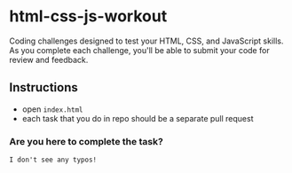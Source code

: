 # html-css-js-workout

Coding challenges designed to test your HTML, CSS, and JavaScript skills.
As you complete each challenge, you'll be able to submit your code for review and feedback.

## Instructions

- open `index.html`
- each task that you do in repo should be a separate pull request

### **Are you here to complete the task?**

`I don't see any typos!`

